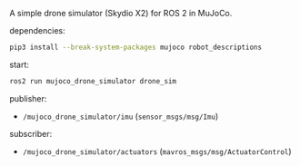 A simple drone simulator (Skydio X2) for ROS 2 in MuJoCo.

dependencies:
```sh
pip3 install --break-system-packages mujoco robot_descriptions
```

start:
```sh
ros2 run mujoco_drone_simulator drone_sim
```

publisher:
- `/mujoco_drone_simulator/imu` (`sensor_msgs/msg/Imu`)

subscriber:
- `/mujoco_drone_simulator/actuators` (`mavros_msgs/msg/ActuatorControl`)
